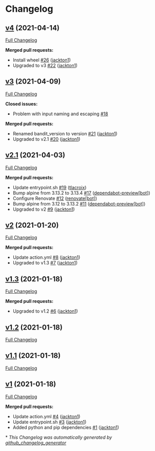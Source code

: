 # Changelog

## [v4](https://github.com/tj-actions/bandit/tree/v4) (2021-04-14)

[Full Changelog](https://github.com/tj-actions/bandit/compare/v3...v4)

**Merged pull requests:**

- Install wheel [\#26](https://github.com/tj-actions/bandit/pull/26) ([jackton1](https://github.com/jackton1))
- Upgraded to v3 [\#22](https://github.com/tj-actions/bandit/pull/22) ([jackton1](https://github.com/jackton1))

## [v3](https://github.com/tj-actions/bandit/tree/v3) (2021-04-09)

[Full Changelog](https://github.com/tj-actions/bandit/compare/v2.1...v3)

**Closed issues:**

- Problem with input naming and escaping [\#18](https://github.com/tj-actions/bandit/issues/18)

**Merged pull requests:**

- Renamed bandit\_version to version [\#21](https://github.com/tj-actions/bandit/pull/21) ([jackton1](https://github.com/jackton1))
- Upgraded to v2.1 [\#20](https://github.com/tj-actions/bandit/pull/20) ([jackton1](https://github.com/jackton1))

## [v2.1](https://github.com/tj-actions/bandit/tree/v2.1) (2021-04-03)

[Full Changelog](https://github.com/tj-actions/bandit/compare/v2...v2.1)

**Merged pull requests:**

- Update entrypoint.sh [\#19](https://github.com/tj-actions/bandit/pull/19) ([tlacroix](https://github.com/tlacroix))
- Bump alpine from 3.13.2 to 3.13.4 [\#17](https://github.com/tj-actions/bandit/pull/17) ([dependabot-preview[bot]](https://github.com/apps/dependabot-preview))
- Configure Renovate [\#12](https://github.com/tj-actions/bandit/pull/12) ([renovate[bot]](https://github.com/apps/renovate))
- Bump alpine from 3.12 to 3.13.2 [\#11](https://github.com/tj-actions/bandit/pull/11) ([dependabot-preview[bot]](https://github.com/apps/dependabot-preview))
- Upgraded to v2 [\#9](https://github.com/tj-actions/bandit/pull/9) ([jackton1](https://github.com/jackton1))

## [v2](https://github.com/tj-actions/bandit/tree/v2) (2021-01-20)

[Full Changelog](https://github.com/tj-actions/bandit/compare/v1.3...v2)

**Merged pull requests:**

- Update action.yml [\#8](https://github.com/tj-actions/bandit/pull/8) ([jackton1](https://github.com/jackton1))
- Upgraded to v1.3 [\#7](https://github.com/tj-actions/bandit/pull/7) ([jackton1](https://github.com/jackton1))

## [v1.3](https://github.com/tj-actions/bandit/tree/v1.3) (2021-01-18)

[Full Changelog](https://github.com/tj-actions/bandit/compare/v1.2...v1.3)

**Merged pull requests:**

- Upgraded to v1.2 [\#6](https://github.com/tj-actions/bandit/pull/6) ([jackton1](https://github.com/jackton1))

## [v1.2](https://github.com/tj-actions/bandit/tree/v1.2) (2021-01-18)

[Full Changelog](https://github.com/tj-actions/bandit/compare/v1.1...v1.2)

## [v1.1](https://github.com/tj-actions/bandit/tree/v1.1) (2021-01-18)

[Full Changelog](https://github.com/tj-actions/bandit/compare/v1...v1.1)

## [v1](https://github.com/tj-actions/bandit/tree/v1) (2021-01-18)

[Full Changelog](https://github.com/tj-actions/bandit/compare/6f4a1e6d7fd27c9e9ef0a9e7fcf88adb95d65e3a...v1)

**Merged pull requests:**

- Update action.yml [\#4](https://github.com/tj-actions/bandit/pull/4) ([jackton1](https://github.com/jackton1))
- Update entrypoint.sh [\#3](https://github.com/tj-actions/bandit/pull/3) ([jackton1](https://github.com/jackton1))
- Added python and pip dependencies [\#1](https://github.com/tj-actions/bandit/pull/1) ([jackton1](https://github.com/jackton1))



\* *This Changelog was automatically generated by [github_changelog_generator](https://github.com/github-changelog-generator/github-changelog-generator)*
